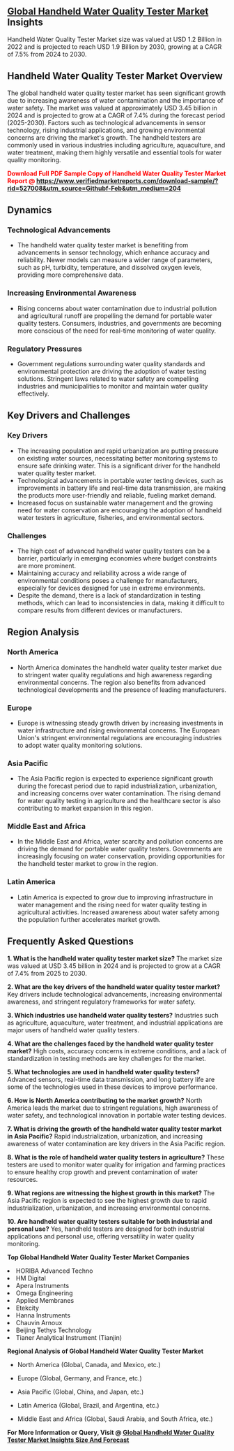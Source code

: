 <h2><a href="https://www.verifiedmarketreports.com/download-sample/?rid=527008&amp;utm_source=Githubf&amp;utm_medium=204" target="_blank">Global Handheld Water Quality Tester Market</a> Insights</h2><p>Handheld Water Quality Tester Market size was valued at USD 1.2 Billion in 2022 and is projected to reach USD 1.9 Billion by 2030, growing at a CAGR of 7.5% from 2024 to 2030.</p><p><h2>Handheld Water Quality Tester Market Overview</h2> <p>The global handheld water quality tester market has seen significant growth due to increasing awareness of water contamination and the importance of water safety. The market was valued at approximately USD 3.45 billion in 2024 and is projected to grow at a CAGR of 7.4% during the forecast period (2025-2030). Factors such as technological advancements in sensor technology, rising industrial applications, and growing environmental concerns are driving the market's growth. The handheld testers are commonly used in various industries including agriculture, aquaculture, and water treatment, making them highly versatile and essential tools for water quality monitoring.</p> <p><strong><p><span class=""><span style="color: #ff0000;"><strong>Download Full PDF Sample Copy of Handheld Water Quality Tester Market Report</strong> @ </span><a href="https://www.verifiedmarketreports.com/download-sample/?rid=527008&amp;utm_source=Githubf-Feb&amp;utm_medium=204" target="_blank">https://www.verifiedmarketreports.com/download-sample/?rid=527008&amp;utm_source=Githubf-Feb&amp;utm_medium=204</a></span></p></strong></p> <h2>Dynamics</h2> <h3>Technological Advancements</h3> <ul> <li>The handheld water quality tester market is benefiting from advancements in sensor technology, which enhance accuracy and reliability. Newer models can measure a wider range of parameters, such as pH, turbidity, temperature, and dissolved oxygen levels, providing more comprehensive data.</li> </ul> <h3>Increasing Environmental Awareness</h3> <ul> <li>Rising concerns about water contamination due to industrial pollution and agricultural runoff are propelling the demand for portable water quality testers. Consumers, industries, and governments are becoming more conscious of the need for real-time monitoring of water quality.</li> </ul> <h3>Regulatory Pressures</h3> <ul> <li>Government regulations surrounding water quality standards and environmental protection are driving the adoption of water testing solutions. Stringent laws related to water safety are compelling industries and municipalities to monitor and maintain water quality effectively.</li> </ul> <h2>Key Drivers and Challenges</h2> <h3>Key Drivers</h3> <ul> <li>The increasing population and rapid urbanization are putting pressure on existing water sources, necessitating better monitoring systems to ensure safe drinking water. This is a significant driver for the handheld water quality tester market.</li> <li>Technological advancements in portable water testing devices, such as improvements in battery life and real-time data transmission, are making the products more user-friendly and reliable, fueling market demand.</li> <li>Increased focus on sustainable water management and the growing need for water conservation are encouraging the adoption of handheld water testers in agriculture, fisheries, and environmental sectors.</li> </ul> <h3>Challenges</h3> <ul> <li>The high cost of advanced handheld water quality testers can be a barrier, particularly in emerging economies where budget constraints are more prominent.</li> <li>Maintaining accuracy and reliability across a wide range of environmental conditions poses a challenge for manufacturers, especially for devices designed for use in extreme environments.</li> <li>Despite the demand, there is a lack of standardization in testing methods, which can lead to inconsistencies in data, making it difficult to compare results from different devices or manufacturers.</li> </ul> <h2>Region Analysis</h2> <h3>North America</h3> <ul> <li>North America dominates the handheld water quality tester market due to stringent water quality regulations and high awareness regarding environmental concerns. The region also benefits from advanced technological developments and the presence of leading manufacturers.</li> </ul> <h3>Europe</h3> <ul> <li>Europe is witnessing steady growth driven by increasing investments in water infrastructure and rising environmental concerns. The European Union's stringent environmental regulations are encouraging industries to adopt water quality monitoring solutions.</li> </ul> <h3>Asia Pacific</h3> <ul> <li>The Asia Pacific region is expected to experience significant growth during the forecast period due to rapid industrialization, urbanization, and increasing concerns over water contamination. The rising demand for water quality testing in agriculture and the healthcare sector is also contributing to market expansion in this region.</li> </ul> <h3>Middle East and Africa</h3> <ul> <li>In the Middle East and Africa, water scarcity and pollution concerns are driving the demand for portable water quality testers. Governments are increasingly focusing on water conservation, providing opportunities for the handheld tester market to grow in the region.</li> </ul> <h3>Latin America</h3> <ul> <li>Latin America is expected to grow due to improving infrastructure in water management and the rising need for water quality testing in agricultural activities. Increased awareness about water safety among the population further accelerates market growth.</li> </ul> <h2>Frequently Asked Questions</h2> <p><strong>1. What is the handheld water quality tester market size?</strong> The market size was valued at USD 3.45 billion in 2024 and is projected to grow at a CAGR of 7.4% from 2025 to 2030.</p> <p><strong>2. What are the key drivers of the handheld water quality tester market?</strong> Key drivers include technological advancements, increasing environmental awareness, and stringent regulatory frameworks for water safety.</p> <p><strong>3. Which industries use handheld water quality testers?</strong> Industries such as agriculture, aquaculture, water treatment, and industrial applications are major users of handheld water quality testers.</p> <p><strong>4. What are the challenges faced by the handheld water quality tester market?</strong> High costs, accuracy concerns in extreme conditions, and a lack of standardization in testing methods are key challenges for the market.</p> <p><strong>5. What technologies are used in handheld water quality testers?</strong> Advanced sensors, real-time data transmission, and long battery life are some of the technologies used in these devices to improve performance.</p> <p><strong>6. How is North America contributing to the market growth?</strong> North America leads the market due to stringent regulations, high awareness of water safety, and technological innovation in portable water testing devices.</p> <p><strong>7. What is driving the growth of the handheld water quality tester market in Asia Pacific?</strong> Rapid industrialization, urbanization, and increasing awareness of water contamination are key drivers in the Asia Pacific region.</p> <p><strong>8. What is the role of handheld water quality testers in agriculture?</strong> These testers are used to monitor water quality for irrigation and farming practices to ensure healthy crop growth and prevent contamination of water resources.</p> <p><strong>9. What regions are witnessing the highest growth in this market?</strong> The Asia Pacific region is expected to see the highest growth due to rapid industrialization, urbanization, and increasing environmental concerns.</p> <p><strong>10. Are handheld water quality testers suitable for both industrial and personal use?</strong> Yes, handheld testers are designed for both industrial applications and personal use, offering versatility in water quality monitoring.</p> </p><p><strong>Top Global Handheld Water Quality Tester Market Companies</strong></p><div data-test-id=""><p><li>HORIBA Advanced Techno</li><li> HM Digital</li><li> Apera Instruments</li><li> Omega Engineering</li><li> Applied Membranes</li><li> Etekcity</li><li> Hanna Instruments</li><li> Chauvin Arnoux</li><li> Beijing Tethys Technology</li><li> Tianer Analytical Instrument (Tianjin)</li></p><div><strong>Regional Analysis of&nbsp;Global Handheld Water Quality Tester Market</strong></div><ul><li dir="ltr"><p dir="ltr">North America&nbsp;(Global, Canada, and Mexico, etc.)</p></li><li dir="ltr"><p dir="ltr">Europe (Global, Germany, and France, etc.)</p></li><li dir="ltr"><p dir="ltr">Asia Pacific&nbsp;(Global, China, and Japan, etc.)</p></li><li dir="ltr"><p dir="ltr">Latin America&nbsp;(Global, Brazil, and Argentina, etc.)</p></li><li dir="ltr">Middle East and Africa&nbsp;(Global, Saudi Arabia, and South Africa, etc.)</li></ul><p><strong>For More Information or Query, Visit @&nbsp;</strong><strong><a href="https://www.verifiedmarketreports.com/product/handheld-water-quality-tester-market/?utm_source=Githubf&amp;utm_medium=204" target="_blank">Global Handheld Water Quality Tester Market Insights Size And Forecast</a></strong></p></div>
